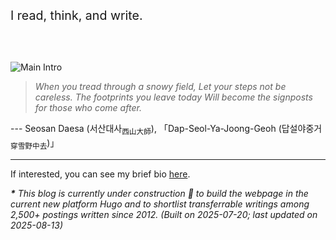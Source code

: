 <br><br>

<span style="font-size: 1.4em;">I read, think, and write.</span>

<br><br>

![Main Intro](/images/main.png)

> *When you tread through a snowy field,
> Let your steps not be careless.
> The footprints you leave today
> Will become the signposts for those who come after.*

--- Seosan Daesa (서산대사<sub>西山大師</sub>), 「Dap-Seol-Ya-Joong-Geoh (답설야중거<sub>穿雪野中去</sub>)」


***

If interested, you can see my brief bio [here](https://snowballassociates.com/profile).

_**\*** This blog is currently under construction 🚧 to build the webpage in the current new platform Hugo and to shortlist transferrable writings among 2,500+ postings written since 2012. (*Built on 2025-07-20; last updated on 2025-08-13*)_